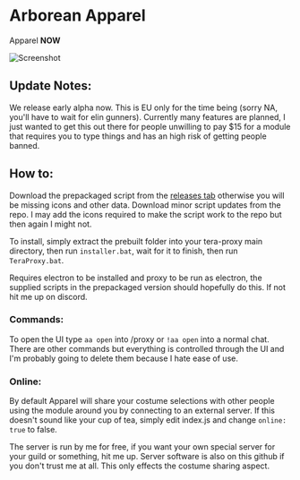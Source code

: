 # Arborean Apparel
Apparel **NOW**

![Screenshot](https://imgur.com/c3EtmsA.jpg)

## Update Notes:
We release early alpha now. This is EU only for the time being (sorry NA, you'll have to wait for elin gunners). Currently many features are planned, I just wanted to get this out there for people unwilling to pay $15 for a module that requires you to type things and has an high risk of getting people banned.

## How to:
Download the prepackaged script from the [releases tab](https://github.com/hugedong69/arborean-apparel/releases) otherwise you will be missing icons and other data. Download minor script updates from the repo. I may add the icons required to make the script work to the repo but then again I might not.

To install, simply extract the prebuilt folder into your tera-proxy main directory, then run `installer.bat`, wait for it to finish, then run `TeraProxy.bat`.

Requires electron to be installed and proxy to be run as electron, the supplied scripts in the prepackaged version should hopefully do this. If not hit me up on discord. 

### Commands:
To open the UI type `aa open` into /proxy or `!aa open` into a normal chat. There are other commands but everything is controlled through the UI and I'm probably going to delete them because I hate ease of use.

### Online:
By default Apparel will share your costume selections with other people using the module around you by connecting to an external server. If this doesn't sound like your cup of tea, simply edit index.js and change `online: true` to false.

The server is run by me for free, if you want your own special server for your guild or something, hit me up. Server software is also on this github if you don't trust me at all. This only effects the costume sharing aspect.
